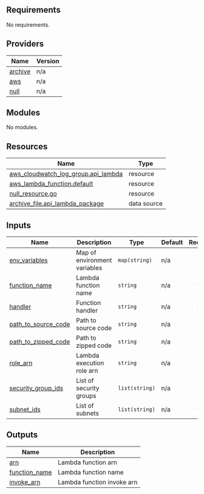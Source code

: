 <!-- BEGIN_TF_DOCS -->
## Requirements

No requirements.

## Providers

| Name | Version |
|------|---------|
| <a name="provider_archive"></a> [archive](#provider\_archive) | n/a |
| <a name="provider_aws"></a> [aws](#provider\_aws) | n/a |
| <a name="provider_null"></a> [null](#provider\_null) | n/a |

## Modules

No modules.

## Resources

| Name | Type |
|------|------|
| [aws_cloudwatch_log_group.api_lambda](https://registry.terraform.io/providers/hashicorp/aws/latest/docs/resources/cloudwatch_log_group) | resource |
| [aws_lambda_function.default](https://registry.terraform.io/providers/hashicorp/aws/latest/docs/resources/lambda_function) | resource |
| [null_resource.go](https://registry.terraform.io/providers/hashicorp/null/latest/docs/resources/resource) | resource |
| [archive_file.api_lambda_package](https://registry.terraform.io/providers/hashicorp/archive/latest/docs/data-sources/file) | data source |

## Inputs

| Name | Description | Type | Default | Required |
|------|-------------|------|---------|:--------:|
| <a name="input_env_variables"></a> [env\_variables](#input\_env\_variables) | Map of environment variables | `map(string)` | n/a | yes |
| <a name="input_function_name"></a> [function\_name](#input\_function\_name) | Lambda function name | `string` | n/a | yes |
| <a name="input_handler"></a> [handler](#input\_handler) | Function handler | `string` | n/a | yes |
| <a name="input_path_to_source_code"></a> [path\_to\_source\_code](#input\_path\_to\_source\_code) | Path to source code | `string` | n/a | yes |
| <a name="input_path_to_zipped_code"></a> [path\_to\_zipped\_code](#input\_path\_to\_zipped\_code) | Path to zipped code | `string` | n/a | yes |
| <a name="input_role_arn"></a> [role\_arn](#input\_role\_arn) | Lambda execution role arn | `string` | n/a | yes |
| <a name="input_security_group_ids"></a> [security\_group\_ids](#input\_security\_group\_ids) | List of security groups | `list(string)` | n/a | yes |
| <a name="input_subnet_ids"></a> [subnet\_ids](#input\_subnet\_ids) | List of subnets | `list(string)` | n/a | yes |

## Outputs

| Name | Description |
|------|-------------|
| <a name="output_arn"></a> [arn](#output\_arn) | Lambda function arn |
| <a name="output_function_name"></a> [function\_name](#output\_function\_name) | Lambda function name |
| <a name="output_invoke_arn"></a> [invoke\_arn](#output\_invoke\_arn) | Lambda function invoke arn |
<!-- END_TF_DOCS -->